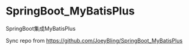 # SpringBoot_MyBatisPlus
SpringBoot集成MyBatisPlus

Sync repo from https://github.com/JoeyBling/SpringBoot_MyBatisPlus
